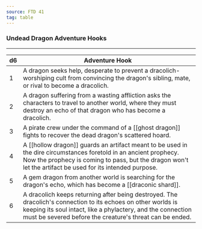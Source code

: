```yaml
---
source: FTD 41
tag: table
---
```


### Undead Dragon Adventure Hooks
---
|d6|Adventure Hook|
|----|------------|
|1|A dragon seeks help, desperate to prevent a dracolich-worshiping cult from convincing the dragon's sibling, mate, or rival to become a dracolich.|
|2|A dragon suffering from a wasting affliction asks the characters to travel to another world, where they must destroy an echo of that dragon who has become a dracolich.|
|3|A pirate crew under the command of a [[ghost dragon]] fights to recover the dead dragon's scattered hoard.|
|4|A [[hollow dragon]] guards an artifact meant to be used in the dire circumstances foretold in an ancient prophecy. Now the prophecy is coming to pass, but the dragon won't let the artifact be used for its intended purpose.|
|5|A gem dragon from another world is searching for the dragon's echo, which has become a [[draconic shard]].|
|6|A dracolich keeps returning after being destroyed. The dracolich's connection to its echoes on other worlds is keeping its soul intact, like a phylactery, and the connection must be severed before the creature's threat can be ended.|
